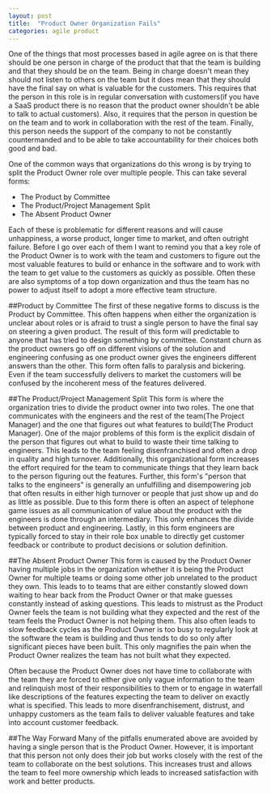```yaml
---
layout: post
title:  "Product Owner Organization Fails"
categories: agile product
---
```

One of the things that most processes based in agile agree on is that there should be one person in charge of the product that that the team is building and that they should be on the team. Being in charge doesn't mean they should not listen to others on the team but it does mean that they should have the final say on what is valuable for the customers. This requires that the person in this role is in regular conversation with customers(if you have a SaaS product there is no reason that the product owner shouldn't be able to talk to actual customers). Also, it requires that the person in question be on the team and to work in collaboration with the rest of the team. Finally, this person needs the support of the company to not be constantly countermanded and to be able to take accountability for their choices both good and bad.

One of the common ways that organizations do this wrong is by trying to split the Product Owner role over multiple people. This can take several forms:

- The Product by Committee
- The Product/Project Management Split
- The Absent Product Owner

Each of these is problematic for different reasons and will cause unhappiness, a worse product, longer time to market, and often outright failure. Before I go over each of them I want to remind you that a key role of the Product Owner is to work with the team and customers to figure out the most valuable features to build or enhance in the software and to work with the team to get value to the customers as quickly as possible. Often these are also symptoms of a top down organization and thus the team has no power to adjust itself to adopt a more effective team structure.

##Product by Committee
The first of these negative forms to discuss is the Product by Committee. This often happens when either the organization is unclear about roles or is afraid to trust a single person to have the final say on steering a given product. The result of this form will predictable to anyone that has tried to design something by committee. Constant churn as the product owners go off on different visions of the solution and engineering confusing as one product owner gives the engineers different answers than the other. This form often falls to paralysis and bickering. Even if the team successfully delivers to market the customers will be confused by the incoherent mess of the features delivered.

##The Product/Project Management Split
This form is where the organization tries to divide the product owner into two roles. The one that communicates with the engineers and the rest of the team(The Project Manager) and the one that figures out what features to build(The Product Manager). One of the major problems of this form is the explicit disdain of the person that figures out what to build to waste their time talking to engineers. This leads to the team feeling disenfranchised and often a drop in quality and high turnover. Additionally, this organizational form increases the effort required for the team to communicate things that they learn back to the person figuring out the features. Further, this form's "person that talks to the engineers" is generally an unfulfilling and disempowering job that often results in either high turnover or people that just show up and do as little as possible. Due to this form there is often an aspect of telephone game issues as all communication of value about the product with the engineers is done through an intermediary. This only enhances the divide between product and engineering. Lastly, in this form engineers are typically forced to stay in their role box unable to directly get customer feedback or contribute to product decisions or solution definition.

##The Absent Product Owner
This form is caused by the Product Owner having multiple jobs in the organization whether it is being the Product Owner for multiple teams or doing some other job unrelated to the product they own. This leads to to teams that are either constantly slowed down waiting to hear back from the Product Owner or that make guesses constantly instead of asking questions. This leads to mistrust as the Product Owner feels the team is not building what they expected and the rest of the team feels the Product Owner is not helping them. This also often leads to slow feedback cycles as the Product Owner is too busy to regularly look at the software the team is building and thus tends to do so only after significant pieces have been built. This only magnifies the pain when the Product Owner realizes the team has not built what they expected. 

Often because the Product Owner does not have time to collaborate with the team they are forced to either give only vague information to the team and relinquish most of their responsibilities to them or to engage in waterfall like descriptions of the features expecting the team to deliver on exactly what is specified. This leads to more disenfranchisement, distrust, and unhappy customers as the team fails to deliver valuable features and take into account customer feedback.

##The Way Forward
Many of the pitfalls enumerated above are avoided by having a single person that is the Product Owner. However, it is important that this person not only does their job but works closely with the rest of the team to collaborate on the best solutions. This increases trust and allows the team to feel more ownership which leads to increased satisfaction with work and better products.
